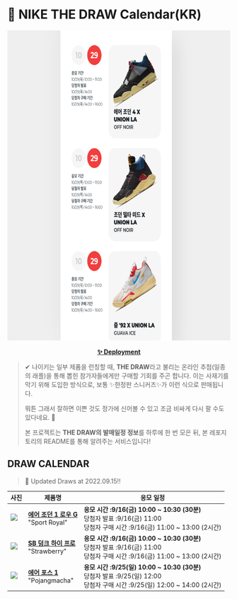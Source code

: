 # 👟 NIKE THE DRAW Calendar(KR)

<div align="center">
  <a href="https://junhoyeo.github.io/NIKE-THE-DRAW-Calendar/">
    <img src="./docs/images/preview.png" alt="Preview image of deployed application" height="700px" width="700px" />
  </a>
</div>

<p align="center">
  <a href="https://junhoyeo.github.io/NIKE-THE-DRAW-Calendar/">
    <strong>✨ Deployment</strong>
  </a>
</p>

> ✔ 나이키는 일부 제품을 런칭할 때, **THE DRAW**라고 불리는 온라인 추첨(일종의 래플)을 통해 뽑힌 참가자들에게만 구매할 기회를 주곤 합니다. 이는 사재기를 막기 위해 도입한 방식으로, 보통 ✨한정판 스니커즈✨가 이런 식으로 판매됩니다.
>
> 뭐튼 그래서 잘하면 이쁜 것도 정가에 신어볼 수 있고 조금 비싸게 다시 팔 수도 있다네요. 🤭
>
> 본 프로젝트는 **THE DRAW의 발매일정 정보**를 하루에 한 번 모은 뒤, 본 레포지토리의 README를 통해 알려주는 서비스입니다!

## DRAW CALENDAR

<!-- DRAW CALENDAR: START -->

> 👟 Updated Draws at 2022.09.15‼️

| 사진 | 제품명 | 응모 일정 |
| --- | ---- | ------- |
| <img src="https://static-breeze.nike.co.kr/kr/ko_kr/cmsstatic/product/DD9315-102/6955d0b1-8f1f-4a4e-9bfd-b7d8ce9b9c93_primary.jpg?snkrBrowse" width="256" /> | <a href="https://www.nike.com/kr/launch/t/men/fw/golf/DD9315-102/qwS8HoS/air-jordan-1-low-g"><strong>에어 조던 1 로우 G</strong><br /></a> "Sport Royal" | <strong>응모 시간 :9/16(금) 10:00 ~ 10:30 (30분)</strong><br />당첨자 발표 :9/16(금) 11:00<br />당첨자 구매 시간 :9/16(금) 11:00 ~ 13:00 (2시간) |
| <img src="https://static-breeze.nike.co.kr/kr/ko_kr/cmsstatic/product/CW7093-600/6a2f524c-ea0a-4dcd-96e3-a85a1cc317ea_primary.jpg?snkrBrowse" width="256" /> | <a href="https://www.nike.com/kr/launch/t/adult-unisex/fw/action-outdoor/CW7093-600/MyU8G6/nike-sb-dunk-high-pro-qs"><strong>SB 덩크 하이 프로</strong><br /></a> "Strawberry" | <strong>응모 시간 :9/16(금) 10:00 ~ 10:30 (30분)</strong><br />당첨자 발표 :9/16(금) 11:00<br />당첨자 구매 시간 :9/16(금) 11:00 ~ 13:00 (2시간) |
| <img src="https://static-breeze.nike.co.kr/kr/ko_kr/cmsstatic/product/04ee34d4-df9a-4fc2-b22d-92c15c1a1eeb_primary.jpg?snkrBrowse" width="256" /> | <a href="https://www.nike.com/kr/launch/t/men/fw/nike-sportswear/DX3141-861/7rN8T1h1S9cg/air-force-1-07-lv8"><strong>에어 포스 1</strong><br /></a> "Pojangmacha" | <strong>응모 시간 :9/25(일) 10:00 ~ 10:30 (30분)</strong><br />당첨자 발표 :9/25(일) 12:00<br />당첨자 구매 시간 :9/25(일) 12:00 ~ 14:00 (2시간) |

<!-- DRAW CALENDAR: END -->
